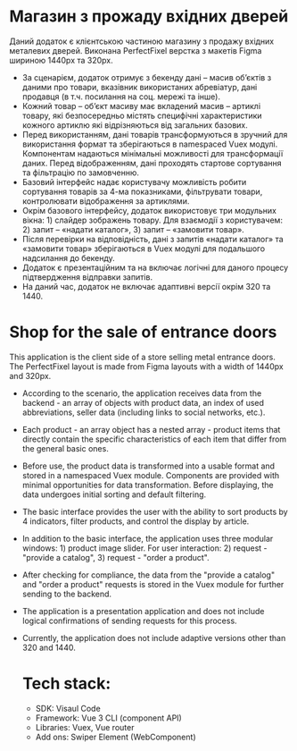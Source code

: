 # Магазин з прожаду вхідних дверей
Даний додаток є клієнтською частиною магазину з продажу вхідних металевих дверей. 
Виконана PerfectFixel верстка з макетів Figma шириною 1440px та 320px.
- За сценарієм, додаток отримує з бекенду дані – масив об’єктів з даними про товари, вказівник використаних абревіатур, дані продавця (в т.ч. посилання на соц. мережі та інше). 
- Кожний товар – об’єкт масиву має вкладений масив – артиклі товару, які безпосередньо містять специфічні характеристики кожного артиклю які відрізняються від загальних базових. 
- Перед використанням, дані товарів трансформуються в зручний для використання формат та зберігаються в namespaced Vuex модулі. Компонентам надаються мінімальні можливості для трансформації даних. Перед відображенням, дані проходять стартове сортування та фільтрацію по замовченню.
- Базовий інтерфейс надає користувачу можливість робити сортування товарів за 4-ма показниками, фільтрувати товари, контролювати відображення за артиклями.
- Окрім базового інтерфейсу, додаток використовує три модульних вікна: 1) слайдер зображень товару. Для взаємодії  з користувачем: 2) запит – «надати каталог», 3) запит – «замовити товар».
- Після перевірки на відповідність, дані з запитів «надати каталог» та «замовити товар» зберігаються в Vuex модулі для подальшого надсилання до бекенду.
- Додаток є презентаційним та на включає логічні для даного процесу підтвердження відправки запитів.
- На даний час, додаток не включає адаптивні версії окрім 320 та 1440.

# Shop for the sale of entrance doors
This application is the client side of a store selling metal entrance doors. 
The PerfectFixel layout is made from Figma layouts with a width of 1440px and 320px.
- According to the scenario, the application receives data from the backend - an array of objects with product data, an index of used abbreviations, seller data (including links to social networks, etc.). 
- Each product - an array object has a nested array - product items that directly contain the specific characteristics of each item that differ from the general basic ones. 
- Before use, the product data is transformed into a usable format and stored in a namespaced Vuex module. Components are provided with minimal opportunities for data transformation. Before displaying, the data undergoes initial sorting and default filtering.
- The basic interface provides the user with the ability to sort products by 4 indicators, filter products, and control the display by article.
- In addition to the basic interface, the application uses three modular windows: 1) product image slider. For user interaction: 2) request - "provide a catalog", 3) request - "order a product".
- After checking for compliance, the data from the "provide a catalog" and "order a product" requests is stored in the Vuex module for further sending to the backend.
- The application is a presentation application and does not include logical confirmations of sending requests for this process.
- Currently, the application does not include adaptive versions other than 320 and 1440.

  # Tech stack:
  - SDK: Visaul Code
  - Framework: Vue 3 CLI (component API)
  - Libraries: Vuex, Vue router
  - Add ons: Swiper Element (WebComponent)
